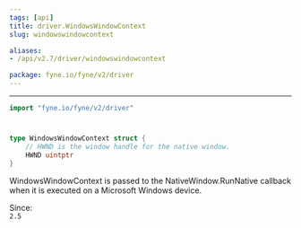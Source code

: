 ```yaml
---
tags: [api]
title: driver.WindowsWindowContext
slug: windowswindowcontext

aliases:
- /api/v2.7/driver/windowswindowcontext

package: fyne.io/fyne/v2/driver
---
```



---
```go
import "fyne.io/fyne/v2/driver"
```

#

###

```go
type WindowsWindowContext struct {
	// HWND is the window handle for the native window.
	HWND uintptr
}
```

WindowsWindowContext is passed to the NativeWindow.RunNative callback when it is executed on a Microsoft Windows device.


<div class="since">Since: <code>
2.5</code></div>
